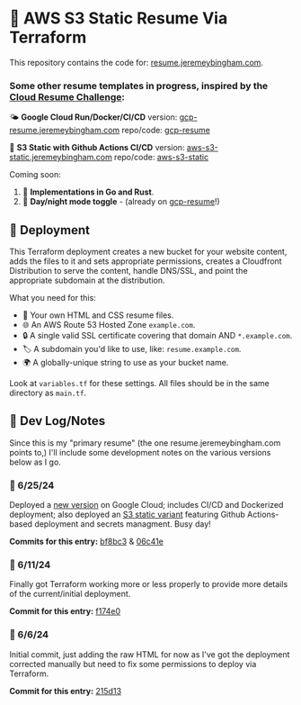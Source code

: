 # 🧾 AWS S3 Static Resume Via Terraform

This repository contains the code for: [resume.jeremeybingham.com](https://resume.jeremeybingham.com).

### Some other resume templates in progress, inspired by the [Cloud Resume Challenge](https://cloudresumechallenge.dev/docs/the-challenge/aws/):

🌤️ **Google Cloud Run/Docker/CI/CD** version: [gcp-resume.jeremeybingham.com](https://gcp-resume.jeremeybingham.com) 
repo/code: [gcp-resume](https://github.com/jeremeybingham/gcp-resume)

💽 **S3 Static with Github Actions CI/CD** version: [aws-s3-static.jeremeybingham.com](https://aws-s3-static.jeremeybingham.com) 
repo/code: [aws-s3-static](https://github.com/jeremeybingham/aws-s3-static)

Coming soon:
1. 🦀 **Implementations in Go and Rust**.
2. 🌙 **Day/night mode toggle** - (already on [gcp-resume](https://gcp-resume.jeremeybingham.com)!)


## 🚀 Deployment

This Terraform deployment creates a new bucket for your website content, adds the files to it and sets appropriate permissions, creates a Cloudfront Distribution to serve the content, handle DNS/SSL, and point the appropriate subdomain at the distribution. 

What you need for this:
- 📝 Your own HTML and CSS resume files.
- 🌐 An AWS Route 53 Hosted Zone `example.com`.
- 🔒 A single valid SSL certificate covering that domain AND `*.example.com`.
- 🏷️ A subdomain you'd like to use, like: `resume.example.com`.
- 🌍 A globally-unique string to use as your bucket name.

Look at `variables.tf` for these settings.
All files should be in the same directory as `main.tf`.


## 📒 Dev Log/Notes
Since this is my "primary resume" (the one resume.jeremeybingham.com points to,) I'll include some development notes on the various versions below as I go.

### 📅 6/25/24
Deployed a [new version](https://gcp-resume.jeremeybingham.com) on Google Cloud; includes CI/CD and Dockerized deployment; also deployed an [S3 static variant](https://github.com/jeremeybingham/aws-s3-static) featuring Github Actions-based deployment and secrets managment. Busy day! 

**Commits for this entry:** [bf8bc3](https://github.com/jeremeybingham/gcp-resume/commit/bf8bc31287f564be87867d3a8a67e9fc24bded66) & [06c41e](https://github.com/jeremeybingham/aws-s3-static/commit/06c41e7eb6bddbb0e185656cd88c16c8c642402c)

### 📅 6/11/24
Finally got Terraform working more or less properly to provide more details of the current/initial deployment.

**Commit for this entry:** [f174e0](https://github.com/jeremeybingham/resume/commit/f174e02f38457e188c3bc40d8d2a97e3859de3e3)

### 📅 6/6/24
Initial commit, just adding the raw HTML for now as I've got the deployment corrected manually but need to fix some permissions to deploy via Terraform.

**Commit for this entry:** [215d13](https://github.com/jeremeybingham/resume/commit/215d1332a99510c9105b8c363066b09814529fd8)
